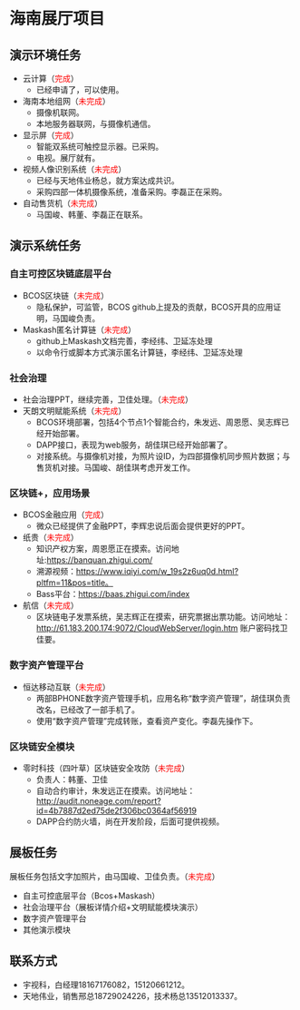 # 海南展厅项目

## 演示环境任务

- 云计算（<font color=red>完成</font>）
  - 已经申请了，可以使用。
- 海南本地组网（<font color=red>未完成</font>）
  - 摄像机联网。
  - 本地服务器联网，与摄像机通信。
- 显示屏（<font color=red>完成</font>）
  - 智能双系统可触控显示器。已采购。
  - 电视。展厅就有。
- 视频人像识别系统（<font color=red>未完成</font>）
  - 已经与天地伟业杨总，就方案达成共识。
  - 采购四部一体机摄像系统，准备采购。李磊正在采购。
- 自动售货机（<font color=red>未完成</font>）
  - 马国峻、韩董、李磊正在联系。

## 演示系统任务

### 自主可控区块链底层平台

- BCOS区块链（<font color=red>未完成</font>）
  - 隐私保护，可监管，BCOS github上提及的贡献，BCOS开具的应用证明，马国峻负责。
- Maskash匿名计算链（<font color=red>未完成</font>）
  - github上Maskash文档完善，李经纬、卫延冻处理
  - 以命令行或脚本方式演示匿名计算链，李经纬、卫延冻处理

### 社会治理

- 社会治理PPT，继续完善，卫佳处理。（<font color=red>未完成</font>）
- 天朗文明赋能系统（<font color=red>未完成</font>）
  - BCOS环境部署，包括4个节点1个智能合约，朱发远、周恩愿、吴志辉已经开始部署。
  - DAPP接口，表现为web服务，胡佳琪已经开始部署了。
  - 对接系统。与摄像机对接，为照片设ID，为四部摄像机同步照片数据；与售货机对接。马国峻、胡佳琪考虑开发工作。

### 区块链+，应用场景

- BCOS金融应用（<font color=red>完成</font>）
  - 微众已经提供了金融PPT，李辉忠说后面会提供更好的PPT。
- 纸贵（<font color=red>未完成</font>）
  - 知识产权方案，周恩愿正在摸索。访问地址:https://banquan.zhigui.com/
  - 溯源视频：https://www.iqiyi.com/w_19s2z6uq0d.html?pltfm=11&pos=title。
  - Bass平台：https://baas.zhigui.com/index
- 航信（<font color=red>未完成</font>）
  - 区块链电子发票系统，吴志辉正在摸索，研究票据出票功能。访问地址：http://61.183.200.174:9072/CloudWebServer/login.htm 账户密码找卫佳要。

### 数字资产管理平台

- 恒达移动互联（<font color=red>未完成</font>）
  - 两部BPHONE数字资产管理手机，应用名称“数字资产管理”，胡佳琪负责改名，已经改了一部手机了。
  - 使用“数字资产管理”完成转账，查看资产变化。李磊先操作下。

### 区块链安全模块

- 零时科技（四叶草）区块链安全攻防（<font color=red>未完成</font>）
  - 负责人：韩董、卫佳
  - 自动合约审计，朱发远正在摸索。访问地址：http://audit.noneage.com/report?id=4b7887d2ed75de2f306bc0364af56919
  - DAPP合约防火墙，尚在开发阶段，后面可提供视频。

## 展板任务

展板任务包括文字加照片，由马国峻、卫佳负责。（<font color=red>未完成</font>）
- 自主可控底层平台（Bcos+Maskash）
- 社会治理平台（展板详情介绍+文明赋能模块演示）
- 数字资产管理平台
- 其他演示模块

## 联系方式

  - 宇视科，白经理18167176082，15120661212。
  - 天地伟业，销售邢总18729024226，技术杨总13512013337。
